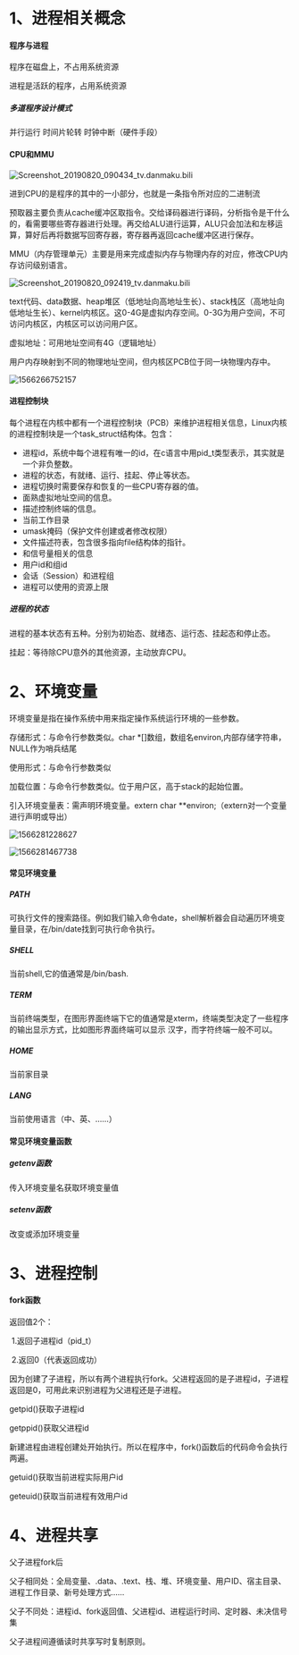 

# 1、进程相关概念

#### 程序与进程

程序在磁盘上，不占用系统资源

进程是活跃的程序，占用系统资源

##### 多道程序设计模式

并行运行 时间片轮转 时钟中断（硬件手段）

#### CPU和MMU

![Screenshot_20190820_090434_tv.danmaku.bili](pictures/Screenshot_20190820_090434_tv.danmaku.bili.jpg)

进到CPU的是程序的其中的一小部分，也就是一条指令所对应的二进制流

预取器主要负责从cache缓冲区取指令。交给译码器进行译码，分析指令是干什么的，看需要哪些寄存器进行处理。再交给ALU进行运算，ALU只会加法和左移运算，算好后再将数据写回寄存器，寄存器再返回cache缓冲区进行保存。

MMU（内存管理单元）主要是用来完成虚拟内存与物理内存的对应，修改CPU内存访问级别语言。

![Screenshot_20190820_092419_tv.danmaku.bili](pictures/Screenshot_20190820_092419_tv.danmaku.bili.jpg)

text代码、data数据、heap堆区（低地址向高地址生长）、stack栈区（高地址向低地址生长）、kernel内核区。这0-4G是虚拟内存空间。0-3G为用户空间，不可访问内核区，内核区可以访问用户区。

虚拟地址：可用地址空间有4G（逻辑地址）

用户内存映射到不同的物理地址空间，但内核区PCB位于同一块物理内存中。

![1566266752157](pictures/1566266752157.png)

#### 进程控制块

每个进程在内核中都有一个进程控制块（PCB）来维护进程相关信息，Linux内核的进程控制块是一个task_struct结构体。包含：

- 进程id，系统中每个进程有唯一的id，在c语言中用pid_t类型表示，其实就是一个非负整数。
- 进程的状态，有就绪、运行、挂起、停止等状态。
- 进程切换时需要保存和恢复的一些CPU寄存器的值。
- 面熟虚拟地址空间的信息。
- 描述控制终端的信息。
- 当前工作目录
- umask掩码（保护文件创建或者修改权限）
- 文件描述符表，包含很多指向file结构体的指针。
- 和信号量相关的信息
- 用户id和组id
- 会话（Session）和进程组
- 进程可以使用的资源上限

##### 进程的状态

进程的基本状态有五种。分别为初始态、就绪态、运行态、挂起态和停止态。

挂起：等待除CPU意外的其他资源，主动放弃CPU。

# 2、环境变量

环境变量是指在操作系统中用来指定操作系统运行环境的一些参数。

存储形式：与命令行参数类似。char *[]数组，数组名environ,内部存储字符串，NULL作为哨兵结尾

使用形式：与命令行参数类似

加载位置：与命令行参数类似。位于用户区，高于stack的起始位置。 

引入环境变量表：需声明环境变量。extern char **environ;（extern对一个变量进行声明或导出）

![1566281228627](pictures/1566281228627.png)

![1566281467738](pictures/1566281467738.png)

#### 常见环境变量

##### PATH

可执行文件的搜索路径。例如我们输入命令date，shell解析器会自动遍历环境变量目录，在/bin/date找到可执行命令执行。

##### SHELL

当前shell,它的值通常是/bin/bash.

##### TERM

当前终端类型，在图形界面终端下它的值通常是xterm，终端类型决定了一些程序的输出显示方式，比如图形界面终端可以显示 汉字，而字符终端一般不可以。

##### HOME

当前家目录

##### LANG

当前使用语言（中、英、……）

#### 常见环境变量函数

##### getenv函数

传入环境变量名获取环境变量值

##### setenv函数

改变或添加环境变量

# 3、进程控制

#### fork函数

返回值2个：

​	1.返回子进程id（pid_t）

​	2.返回0（代表返回成功）

因为创建了子进程，所以有两个进程执行fork。父进程返回的是子进程id，子进程返回是0，可用此来识别进程为父进程还是子进程。

getpid()获取子进程id

getppid()获取父进程id

新建进程由进程创建处开始执行。所以在程序中，fork()函数后的代码命令会执行两遍。

getuid()获取当前进程实际用户id

geteuid()获取当前进程有效用户id

# 4、进程共享

父子进程fork后

父子相同处：全局变量、.data、.text、栈、堆、环境变量、用户ID、宿主目录、进程工作目录、新号处理方式……

父子不同处：进程id、fork返回值、父进程id、进程运行时间、定时器、未决信号集

父子进程间遵循读时共享写时复制原则。
